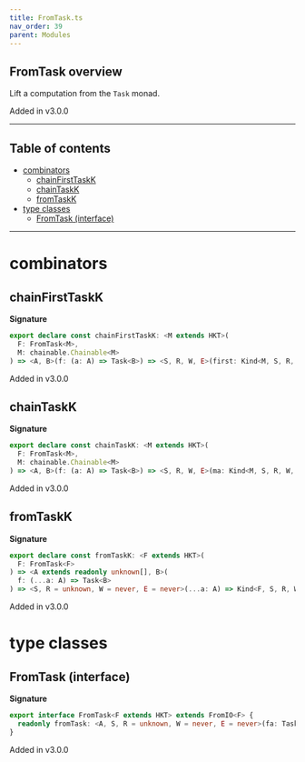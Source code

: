 ```yaml
---
title: FromTask.ts
nav_order: 39
parent: Modules
---
```


## FromTask overview

Lift a computation from the `Task` monad.

Added in v3.0.0

---

<h2 class="text-delta">Table of contents</h2>

- [combinators](#combinators)
  - [chainFirstTaskK](#chainfirsttaskk)
  - [chainTaskK](#chaintaskk)
  - [fromTaskK](#fromtaskk)
- [type classes](#type-classes)
  - [FromTask (interface)](#fromtask-interface)

---

# combinators

## chainFirstTaskK

**Signature**

```ts
export declare const chainFirstTaskK: <M extends HKT>(
  F: FromTask<M>,
  M: chainable.Chainable<M>
) => <A, B>(f: (a: A) => Task<B>) => <S, R, W, E>(first: Kind<M, S, R, W, E, A>) => Kind<M, S, R, W, E, A>
```

Added in v3.0.0

## chainTaskK

**Signature**

```ts
export declare const chainTaskK: <M extends HKT>(
  F: FromTask<M>,
  M: chainable.Chainable<M>
) => <A, B>(f: (a: A) => Task<B>) => <S, R, W, E>(ma: Kind<M, S, R, W, E, A>) => Kind<M, S, R, W, E, B>
```

Added in v3.0.0

## fromTaskK

**Signature**

```ts
export declare const fromTaskK: <F extends HKT>(
  F: FromTask<F>
) => <A extends readonly unknown[], B>(
  f: (...a: A) => Task<B>
) => <S, R = unknown, W = never, E = never>(...a: A) => Kind<F, S, R, W, E, B>
```

Added in v3.0.0

# type classes

## FromTask (interface)

**Signature**

```ts
export interface FromTask<F extends HKT> extends FromIO<F> {
  readonly fromTask: <A, S, R = unknown, W = never, E = never>(fa: Task<A>) => Kind<F, S, R, W, E, A>
}
```

Added in v3.0.0
